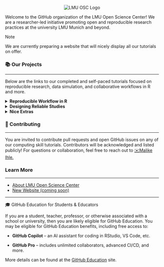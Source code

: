 <p align ="center">
  <img src="https://www.osc.uni-muenchen.de/media/lmu-osc_logo_small.jpg" alt="LMU OSC Logo">
</p>


Welcome to the GitHub organization of the LMU Open Science Center! 
We are a researcher-led initiative promoting open and reproducible research practices at the university LMU Munich and beyond.

>[!NOTE]
> We are currently preparing a website that will nicely display all our tutorials on offer.


<!---tutorials section --->

<h3>📚 Our Projects</h3>

---

Below are the links to our completed and self-paced tutorials focused on reproducible research, data simulation, and collaborative workflows in R and more.


<details>
<summary><strong> Reproducible Workflow in R</strong></summary>

- [Introduction to R](https://lmu-osc.github.io/introduction-to-R/)
- [Introduction to version control within RStudio (version control - part 1)](https://lmu-osc.github.io/Introduction-RStudio-Git-GitHub/)
- [Introduction to collaborative coding with Github (version control - part 2)](https://lmu-osc.github.io/Collaborative-RStudio-GitHub/)
- [Introduction to literate programming with Quarto](https://lmu-osc.github.io/introduction-to-Quarto/)
- [Introduction to R package manager renv](https://lmu-osc.github.io/introduction-to-renv/)
- [Introduction to Zotero as reproducible citation management system](https://lmu-osc.github.io/introduction-to-zotero/)
- [Wrap-up tutorial: publish your reproducible project](https://lmu-osc.github.io/code-publishing/)

</details>

<details>
<summary><strong> Designing Reliable Studies</strong></summary>

- [Introduction to data simulation in R](https://lmu-osc.github.io/Introduction-Simulations-in-R/)
- [Simulations of data in R for advanced power analyses](https://lmu-osc.github.io/Simulations-for-Advanced-Power-Analyses/)

</details>

<details>
<summary><strong> Nice Extras</strong></summary>

- [Introduction to Julia](https://lmu-osc.github.io/introduction-to-Julia/)
- [FAIR data management](https://lmu-osc.github.io/FAIR-Data-Management/)

</details>


### 🤝 Contributing 

---

You are invited to contribute pull requests and open GitHub issues on any of our computing skill tutorials. Contributors will be acknowledged and listed publicly!
For questions or collaboration, feel free to reach out to [✉️Malike Ihle.](mailto:malika.ihle@lmu.de)


<!---Website links--->
### Learn More

---

- [About LMU Open Science Center](https://www.osc.uni-muenchen.de/about_us/index.html)
- [New Website (coming soon)](https://lmu-osc.github.io/)

---

🎓 GitHub Education for Students & Educators

  If you are a student, teacher, professor, or otherwise associated with a school or university, then you are likely eligible for GitHub Education. You may be eligible for GitHub Education benefits, including free access to:

  - **GitHub Copilot** – an AI assistant for coding in RStudio, VS Code, etc.

  - **GitHub Pro** – includes unlimited collaborators, advanced CI/CD, and more.

  More details can be found at the [GitHub Education](https://github.com/education) site.
